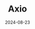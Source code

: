 ---  
layout: startup_page  
title: "Axio"  
id: "axio.com"  
permalink: "/axioaxio.com08232024/"  
website: "https://axio.com"  
funding_round: "Equity"  
funding_amount: "$20M"  
investors: "Amazon Smbhav Venture Fund"  
about: "Axio, formerly known as Capital Float, is a consumer finance startup providing 'pay later' services through ecommerce platform partnerships. They also offer credit and personal finance management products, serving over 10 million customers with a focus on non-metro areas and annualized disbursals of $1 billion."  
markets: "Fintech, Financial Services"  
hq: "Bangalore, Karnataka, India"  
founded_year: "2013"  
linkedin: "https://in.linkedin.com/company/axio-finance"  
twitter: "https://twitter.com/axio"  
instagram: ""  
facebook: "https://www.facebook.com/axioglobal"  
crunchbase: "https://www.crunchbase.com/organization/axio"  
pitchbook: ""  

date_display: "23-Aug-2024"  
date: "2024-08-23"

# SEO Optimization  
meta_title: "Axio - Equity Funding ($20M)"  
meta_description: "Axio, Axio, formerly known as Capital Float, is a consumer finance startup providing 'pay later' services through ecommerce platform partnerships. They also..."  
meta_keywords: "Axio, Fintech, Financial Services, Equity funding"  
canonical_url: "https://startup.projectstartups.com/axioaxio.com08232024/"  
---